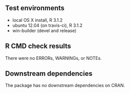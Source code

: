 ## Test environments

* local OS X install, R 3.1.2
* ubuntu 12.04 (on travis-ci), R 3.1.2
* win-builder (devel and release)


## R CMD check results

There were no ERRORs, WARNINGs, or NOTEs.


## Downstream dependencies

The package has no downstream dependencies on CRAN.
